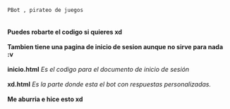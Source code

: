 `PBot , pirateo de juegos`
</br></br></br>
**Puedes robarte el codigo si quieres xd**
</br>
</br>
**Tambien tiene una pagina de inicio de sesion aunque no sirve para nada :v**
</br>
</br>
**inicio.html** *Es el codigo para el documento de inicio de sesión*
</br>
</br>
**xd.html** *Es la parte donde esta el bot con respuestas personalizadas.*
</br></br>
**Me aburria e hice esto xd**
